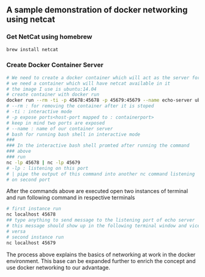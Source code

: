 ## A sample demonstration of docker networking using netcat 

### Get NetCat using homebrew 
```bash 
brew install netcat
```
### Create Docker Container Server 
```bash
# We need to create a docker container which will act as the server for # us to try to connect to 
# we need a container which will have netcat available in it
# the image I use is ubuntu:14.04 
# create container with docker run 
docker run --rm -ti -p 45678:45678 -p 45679:45679 --name echo-server ubuntu:14.04 bash 
# --rm : for removing the container after it is stoped
# -ti : interactive mode 
# -p expose ports<host-port mapped to : containerport> 
# keep in mind two ports are exposed
# --name : name of our container server 
# bash for running bash shell in interactive mode
### 
### In the interactive bash shell promted after running the command
### above 
### run 
nc -lp 45678 | nc -lp 45679
# -lp : listening on this port 
# | pipe the output of this command into another nc command listening 
# on second port 
```

After the commands above are executed open two instances of terminal and run following command in respective terminals 
```bash 
# first instance run 
nc localhost 45678
## type anything to send message to the listening port of echo server 
# this message should show up in the following terminal window and vice
# versa
# second instance run 
nc localhost 45679

```
The process above explains the basics of networking at work in the docker environment. This base can be expanded further to enrich the concept and use docker networking to our advantage.